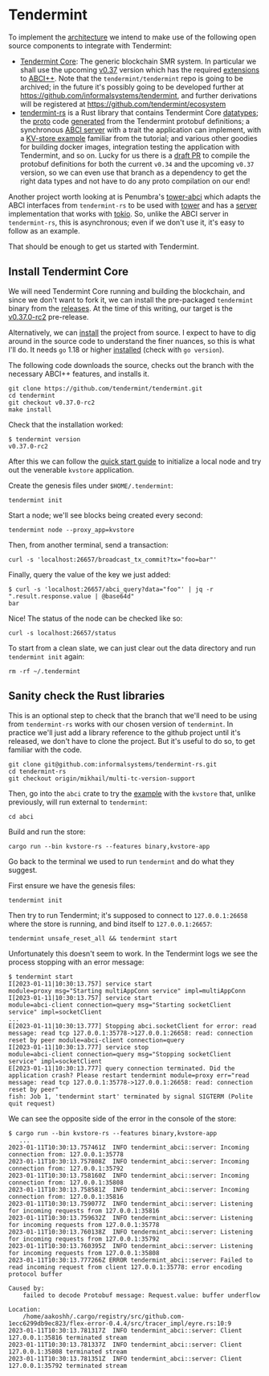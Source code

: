 # Tendermint

To implement the [architecture](./architecture.md) we intend to make use of the following open source components to integrate with Tendermint:

* [Tendermint Core](https://github.com/tendermint/tendermint): The generic blockchain SMR system. In particular we shall use the upcoming [v0.37](https://github.com/tendermint/tendermint/tree/v0.37.0-rc2) version which has the required [extensions](./architecture.md#abci) to [ABCI++](https://github.com/tendermint/tendermint/tree/v0.37.0-rc2/spec/abci). Note that the `tendermint/tendermint` repo is going to be archived; in the future it's possibly going to be developed further at https://github.com/informalsystems/tendermint, and further derivations will be registered at https://github.com/tendermint/ecosystem
* [tendermint-rs](https://github.com/informalsystems/tendermint-rs/) is a Rust library that contains Tendermint Core [datatypes](https://github.com/informalsystems/tendermint-rs/tree/main/tendermint); the [proto](https://github.com/informalsystems/tendermint-rs/tree/main/proto) code [generated](https://github.com/informalsystems/tendermint-rs/tree/main/tools/proto-compiler) from the Tendermint protobuf definitions; a synchronous [ABCI server](https://github.com/informalsystems/tendermint-rs/tree/main/abci) with a trait the application can implement, with a [KV-store example](https://github.com/informalsystems/tendermint-rs/blob/main/abci/src/application/kvstore/main.rs) familiar from the tutorial; and various other goodies for building docker images, integration testing the application with Tendermint, and so on. Lucky for us there is a [draft PR](https://github.com/informalsystems/tendermint-rs/pull/1193) to compile the protobuf definitions for both the current `v0.34` and the upcoming `v0.37` version, so we can even use that branch as a dependency to get the right data types and not have to do any proto compilation on our end!

Another project worth looking at is Penumbra's [tower-abci](https://github.com/penumbra-zone/tower-abci) which adapts the ABCI interfaces from `tendermint-rs` to be used with [tower](https://crates.io/crates/tower) and has a [server](https://github.com/penumbra-zone/tower-abci/blob/main/src/server.rs) implementation that works with [tokio](https://crates.io/crates/tokio). So, unlike the ABCI server in `tendermint-rs`, this is asynchronous; even if we don't use it, it's easy to follow as an example.

That should be enough to get us started with Tendermint.


## Install Tendermint Core

We will need Tendermint Core running and building the blockchain, and since we don't want to fork it, we can install the pre-packaged `tendermint` binary from the [releases](https://github.com/tendermint/tendermint/releases). At the time of this writing, our target is the [v0.37.0-rc2](https://github.com/tendermint/tendermint/releases/tag/v0.37.0-rc2) pre-release.

Alternatively, we can [install](https://github.com/tendermint/tendermint/blob/main/docs/introduction/install.md) the project from source. I expect to have to dig around in the source code to understand the finer nuances, so this is what I'll do. It needs `go` 1.18 or higher [installed](https://go.dev/doc/install) (check with `go version`).

The following code downloads the source, checks out the branch with the necessary ABCI++ features, and installs it.
```shell
git clone https://github.com/tendermint/tendermint.git
cd tendermint
git checkout v0.37.0-rc2
make install
```

Check that the installation worked:

```console
$ tendermint version
v0.37.0-rc2
```

After this we can follow the [quick start guide](https://github.com/tendermint/tendermint/blob/main/docs/introduction/quick-start.md#initialization) to initialize a local node and try out the venerable `kvstore` application.

Create the genesis files under `$HOME/.tendermint`:

```shell
tendermint init
```

Start a node; we'll see blocks being created every second:

```shell
tendermint node --proxy_app=kvstore
```

Then, from another terminal, send a transaction:

```shell
curl -s 'localhost:26657/broadcast_tx_commit?tx="foo=bar"'
```

Finally, query the value of the key we just added:

```console
$ curl -s 'localhost:26657/abci_query?data="foo"' | jq -r ".result.response.value | @base64d"
bar
```

Nice! The status of the node can be checked like so:

```shell
curl -s localhost:26657/status
```

To start from a clean slate, we can just clear out the data directory and run `tendermint init` again:

```shell
rm -rf ~/.tendermint
```

## Sanity check the Rust libraries

This is an optional step to check that the branch that we'll need to be using from `tendermint-rs` works with our chosen version of `tendermint`. In practice we'll just add a library reference to the github project until it's released, we don't have to clone the project. But it's useful to do so, to get familiar with the code.

```shell
git clone git@github.com:informalsystems/tendermint-rs.git
cd tendermint-rs
git checkout origin/mikhail/multi-tc-version-support
```

Then, go into the `abci` crate to try the [example](https://github.com/informalsystems/tendermint-rs/tree/main/abci#examples) with the `kvstore` that, unlike previously, will run external to `tendermint`:

```shell
cd abci
```

Build and run the store:

```shell
cargo run --bin kvstore-rs --features binary,kvstore-app
```

Go back to the terminal we used to run `tendermint` and do what they suggest.

First ensure we have the genesis files:

```shell
tendermint init
```

Then try to run Tendermint; it's supposed to connect to `127.0.0.1:26658` where the store is running, and bind itself to `127.0.0.1:26657`:

```shell
tendermint unsafe_reset_all && tendermint start
```

Unfortunately this doesn't seem to work. In the Tendermint logs we see the process stopping with an error message:

```console
$ tendermint start
I[2023-01-11|10:30:13.757] service start                                module=proxy msg="Starting multiAppConn service" impl=multiAppConn
I[2023-01-11|10:30:13.757] service start                                module=abci-client connection=query msg="Starting socketClient service" impl=socketClient
...
E[2023-01-11|10:30:13.777] Stopping abci.socketClient for error: read message: read tcp 127.0.0.1:35778->127.0.0.1:26658: read: connection reset by peer module=abci-client connection=query
I[2023-01-11|10:30:13.777] service stop                                 module=abci-client connection=query msg="Stopping socketClient service" impl=socketClient
E[2023-01-11|10:30:13.777] query connection terminated. Did the application crash? Please restart tendermint module=proxy err="read message: read tcp 127.0.0.1:35778->127.0.0.1:26658: read: connection reset by peer"
fish: Job 1, 'tendermint start' terminated by signal SIGTERM (Polite quit request)
```

We can see the opposite side of the error in the console of the store:

```console
$ cargo run --bin kvstore-rs --features binary,kvstore-app
   ...
2023-01-11T10:30:13.757461Z  INFO tendermint_abci::server: Incoming connection from: 127.0.0.1:35778
2023-01-11T10:30:13.757808Z  INFO tendermint_abci::server: Incoming connection from: 127.0.0.1:35792
2023-01-11T10:30:13.758160Z  INFO tendermint_abci::server: Incoming connection from: 127.0.0.1:35808
2023-01-11T10:30:13.758581Z  INFO tendermint_abci::server: Incoming connection from: 127.0.0.1:35816
2023-01-11T10:30:13.759077Z  INFO tendermint_abci::server: Listening for incoming requests from 127.0.0.1:35816
2023-01-11T10:30:13.759632Z  INFO tendermint_abci::server: Listening for incoming requests from 127.0.0.1:35778
2023-01-11T10:30:13.760138Z  INFO tendermint_abci::server: Listening for incoming requests from 127.0.0.1:35792
2023-01-11T10:30:13.760395Z  INFO tendermint_abci::server: Listening for incoming requests from 127.0.0.1:35808
2023-01-11T10:30:13.777266Z ERROR tendermint_abci::server: Failed to read incoming request from client 127.0.0.1:35778: error encoding protocol buffer

Caused by:
    failed to decode Protobuf message: Request.value: buffer underflow

Location:
    /home/aakoshh/.cargo/registry/src/github.com-1ecc6299db9ec823/flex-error-0.4.4/src/tracer_impl/eyre.rs:10:9
2023-01-11T10:30:13.781317Z  INFO tendermint_abci::server: Client 127.0.0.1:35816 terminated stream
2023-01-11T10:30:13.781337Z  INFO tendermint_abci::server: Client 127.0.0.1:35808 terminated stream
2023-01-11T10:30:13.781351Z  INFO tendermint_abci::server: Client 127.0.0.1:35792 terminated stream
```
